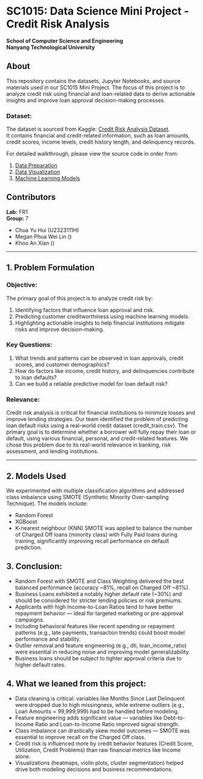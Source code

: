 # SC1015: Data Science Mini Project - Credit Risk Analysis
**School of Computer Science and Engineering**  
**Nanyang Technological University**

## About
This repository contains the datasets, Jupyter Notebooks, and source materials used in our SC1015 Mini Project. The focus of this project is to analyze credit risk using financial and loan-related data to derive actionable insights and improve loan approval decision-making processes.

### Dataset:
The dataset is sourced from Kaggle: [Credit Risk Analysis Dataset](https://www.kaggle.com/datasets/zaurbegiev/my-dataset?resource=download).  
It contains financial and credit-related information, such as loan amounts, credit scores, income levels, credit history length, and delinquency records.

For detailed walkthrough, please view the source code in order from:

1. [Data Preparation](https://github.com/chuayhhh/SC1015-Mini-Project/blob/main/data-preparation.ipynb)
2. [Data Visualization](https://github.com/chuayhhh/SC1015-Mini-Project/blob/main/data-visualisation.ipynb)
3. [Machine Learning Models](https://github.com/chuayhhh/SC1015-Mini-Project/blob/main/machine-learning.ipynb)
  
## Contributors

**Lab:** FR1  
**Group:** 7 

- Chua Yu Hui (U2323111H) 
- Megan Phua Wei Lin ()
- Khoo An Xian ()  

---

## 1. Problem Formulation

### Objective:
The primary goal of this project is to analyze credit risk by:
1. Identifying factors that influence loan approval and risk.
2. Predicting customer creditworthiness using machine learning models.
3. Highlighting actionable insights to help financial institutions mitigate risks and improve decision-making.

### Key Questions:
1. What trends and patterns can be observed in loan approvals, credit scores, and customer demographics?
2. How do factors like income, credit history, and delinquencies contribute to loan defaults?
3. Can we build a reliable predictive model for loan default risk?

### Relevance:
Credit risk analysis is critical for financial institutions to minimize losses and improve lending strategies. 
Our team identified the problem of predicting loan default risks using a real-world credit dataset (credit_train.csv). The primary goal is to determine whether a borrower will fully repay their loan or default, using various financial, personal, and credit-related features. We chose this problem due to its real-world relevance in banking, risk assessment, and lending institutions.

---

## 2. Models Used
We experimented with multiple classification algorithms and addressed class imbalance using SMOTE (Synthetic Minority Over-sampling Technique). The models include:
   - Random Forest
   - XGBoost
   - K-nearest neighbour (KNN)
SMOTE was applied to balance the number of Charged Off loans (minority class) with Fully Paid loans during training, significantly improving recall performance on default prediction.
   
## 3. Conclusion:
   - Random Forest with SMOTE and Class Weighting delivered the best balanced performance (accuracy ~81%, recall on Charged Off ~81%).
   - Business Loans exhibited a notably higher default rate (~30%) and should be considered for stricter lending policies or risk premiums.
   - Applicants with high Income-to-Loan Ratios tend to have better repayment behavior — ideal for targeted marketing or pre-approval campaigns.
   - Including behavioral features like recent spending or repayment patterns (e.g., late payments, transaction trends) could boost model performance and stability.
   - Outlier removal and feature engineering (e.g., dti, loan_income_ratio) were essential in reducing noise and improving model generalizability.
   - Business loans should be subject to tighter approval criteria due to higher default rates.

## 4. What we leaned from this project:
   - Data cleaning is critical: variables like Months Since Last Delinquent were dropped due to high missingness, while extreme outliers (e.g., Loan Amounts = 99,999,999) had to be handled before modeling.
   - Feature engineering adds significant value — variables like Debt-to-Income Ratio and Loan-to-Income Ratio improved signal strength.
   - Class imbalance can drastically skew model outcomes — SMOTE was essential to improve recall on the Charged Off class.
   - Credit risk is influenced more by credit behavior features (Credit Score, Utilization, Credit Problems) than raw financial metrics like Income alone.
   - Visualizations (heatmaps, violin plots, cluster segmentation) helped drive both modeling decisions and business recommendations.